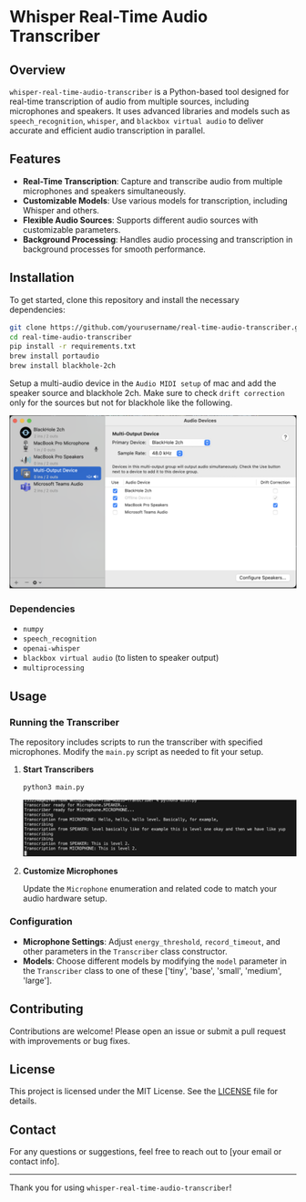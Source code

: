 # Whisper Real-Time Audio Transcriber

## Overview

`whisper-real-time-audio-transcriber` is a Python-based tool designed for real-time transcription of audio from multiple sources, including microphones and speakers. It uses advanced libraries and models such as `speech_recognition`, `whisper`, and `blackbox virtual audio` to deliver accurate and efficient audio transcription in parallel.

## Features

- **Real-Time Transcription**: Capture and transcribe audio from multiple microphones and speakers simultaneously.
- **Customizable Models**: Use various models for transcription, including Whisper and others.
- **Flexible Audio Sources**: Supports different audio sources with customizable parameters.
- **Background Processing**: Handles audio processing and transcription in background processes for smooth performance.

## Installation

To get started, clone this repository and install the necessary dependencies:

```bash
git clone https://github.com/yourusername/real-time-audio-transcriber.git
cd real-time-audio-transcriber
pip install -r requirements.txt
brew install portaudio
brew install blackhole-2ch
```

Setup a multi-audio device in the `Audio MIDI setup` of mac and add the speaker source and blackhole 2ch. Make sure to check `drift correction` only for the sources but not for blackhole like the following.

![BlackHole Setup](BlackHole%20Setup.png)

### Dependencies

- `numpy`
- `speech_recognition`
- `openai-whisper`
- `blackbox virtual audio` (to listen to speaker output)
- `multiprocessing`

## Usage

### Running the Transcriber

The repository includes scripts to run the transcriber with specified microphones. Modify the `main.py` script as needed to fit your setup.

1. **Start Transcribers**

    ```bash
    python3 main.py
    ```

    ![Transcriber Output](output.png)

2. **Customize Microphones**

    Update the `Microphone` enumeration and related code to match your audio hardware setup.

### Configuration

- **Microphone Settings**: Adjust `energy_threshold`, `record_timeout`, and other parameters in the `Transcriber` class constructor.
- **Models**: Choose different models by modifying the `model` parameter in the `Transcriber` class to one of these ['tiny', 'base', 'small', 'medium', 'large'].

## Contributing

Contributions are welcome! Please open an issue or submit a pull request with improvements or bug fixes.

## License

This project is licensed under the MIT License. See the [LICENSE](LICENSE) file for details.

## Contact

For any questions or suggestions, feel free to reach out to [your email or contact info].

---

Thank you for using `whisper-real-time-audio-transcriber`!